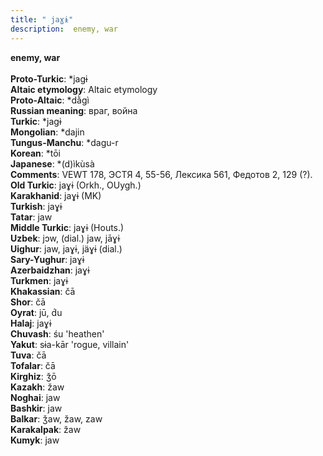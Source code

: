 ```yaml
---
title: " jaɣɨ"
description:  enemy, war
---
```

<strong> enemy, war</strong><br><br>
<strong>Proto-Turkic</strong>:  *jagɨ<br>
<strong>Altaic etymology</strong>:  Altaic etymology<br>
<strong> Proto-Altaic</strong>:  *dằgì<br>
<strong>Russian meaning</strong>:  враг, война<br>
<strong>Turkic</strong>:  *jagɨ<br>
<strong>Mongolian</strong>:  *dajin<br>
<strong>Tungus-Manchu</strong>:  *dagu-r<br>
<strong>Korean</strong>:  *tōi<br>
<strong>Japanese</strong>:  *(d)ìkùsà<br>
<strong>Comments</strong>:  VEWT 178, ЭСТЯ 4, 55-56, Лексика 561, Федотов 2, 129 (?).<br>
<strong>Old Turkic</strong>:  jaɣɨ (Orkh., OUygh.)<br>
<strong>Karakhanid</strong>:  jaɣɨ (MK)<br>
<strong>Turkish</strong>:  jaɣɨ<br>
<strong>Tatar</strong>:  jaw<br>
<strong>Middle Turkic</strong>:  jaɣɨ (Houts.)<br>
<strong>Uzbek</strong>:  jɔw, (dial.) jaw, jāɣɨ<br>
<strong>Uighur</strong>:  jaw, jaɣɨ, jäɣɨ (dial.)<br>
<strong>Sary-Yughur</strong>:  jaɣɨ<br>
<strong>Azerbaidzhan</strong>:  jaɣɨ<br>
<strong>Turkmen</strong>:  jaɣɨ<br>
<strong>Khakassian</strong>:  čā<br>
<strong>Shor</strong>:  čā<br>
<strong>Oyrat</strong>:  jū, d́u<br>
<strong>Halaj</strong>:  jaɣɨ<br>
<strong>Chuvash</strong>:  śu 'heathen'<br>
<strong>Yakut</strong>:  sɨa-kār 'rogue, villain'<br>
<strong>Tuva</strong>:  čā<br>
<strong>Tofalar</strong>:  čā<br>
<strong>Kirghiz</strong>:  ǯō<br>
<strong>Kazakh</strong>:  žaw<br>
<strong>Noghai</strong>:  jaw<br>
<strong>Bashkir</strong>:  jaw<br>
<strong>Balkar</strong>:  ǯaw, žaw, zaw<br>
<strong>Karakalpak</strong>:  žaw<br>
<strong>Kumyk</strong>:  jaw<br>


